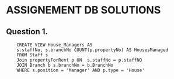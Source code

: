 # ASSIGNEMENT DB SOLUTIONS


## Question 1.

```
    CREATE VIEW House_Managers AS
    s.staffNo, s.branchNo COUNT(p.propertyNo) AS HousesManaged
    FROM Staff s
    Join propertyForRent p ON  s.staffNo = p.staffNO
    JOIN Branch b s.branchNo = b.BranchNo
    WHERE s.position = 'Manager' AND p.type = 'House'
```
